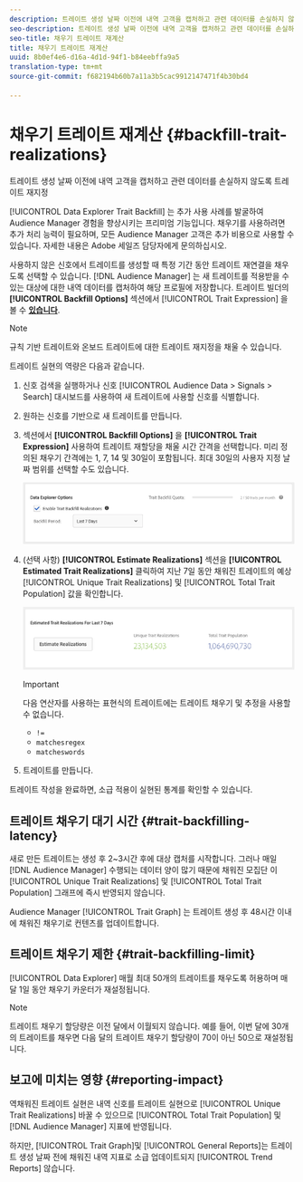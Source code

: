 ```yaml
---
description: 트레이트 생성 날짜 이전에 내역 고객을 캡처하고 관련 데이터를 손실하지 않도록 트레이트 재지정
seo-description: 트레이트 생성 날짜 이전에 내역 고객을 캡처하고 관련 데이터를 손실하지 않도록 트레이트 재지정
seo-title: 채우기 트레이트 재계산
title: 채우기 트레이트 재계산
uuid: 8b0ef4e6-d16a-4d1d-94f1-b84eebffa9a5
translation-type: tm+mt
source-git-commit: f682194b60b7a11a3b5cac9912147471f4b30bd4

---
```



# 채우기 트레이트 재계산 {#backfill-trait-realizations}

트레이트 생성 날짜 이전에 내역 고객을 캡처하고 관련 데이터를 손실하지 않도록 트레이트 재지정

[!UICONTROL Data Explorer Trait Backfill] 는 추가 사용 사례를 발굴하여 Audience Manager 경험을 향상시키는 프리미엄 기능입니다. 채우기를 사용하려면 추가 처리 능력이 필요하며, 모든 Audience Manager 고객은 추가 비용으로 사용할 수 있습니다. 자세한 내용은 Adobe 세일즈 담당자에게 문의하십시오.

사용하지 않은 신호에서 트레이트를 생성할 때 특정 기간 동안 트레이트 재연결을 채우도록 선택할 수 있습니다. [!DNL Audience Manager] 는 새 트레이트를 적용받을 수 있는 대상에 대한 내역 데이터를 캡처하여 해당 프로필에 저장합니다. 트레이트 빌더의 **[!UICONTROL Backfill Options]** 섹션에서 [!UICONTROL Trait Expression] 을 볼 수 **[있습니다](../../features/traits/about-trait-builder.md)**.

>[!NOTE]
>
>규칙 기반 트레이트와 온보드 트레이트에 대한 트레이트 재지정을 채울 수 있습니다.

트레이트 실현의 역량은 다음과 같습니다.

1. 신호 검색을 실행하거나 신호 [!UICONTROL Audience Data > Signals > Search] 대시보드를 [](../../features/data-explorer/data-explorer-signals-dashboard.md) 사용하여 새 트레이트에 사용할 신호를 식별합니다.
1. 원하는 신호를 기반으로 새 트레이트를 만듭니다.
1. 섹션에서 **[!UICONTROL Backfill Options]** 을 **[!UICONTROL Trait Expression]** 사용하여 트레이트 재할당을 채울 시간 간격을 선택합니다. 미리 정의된 채우기 간격에는 1, 7, 14 및 30일이 포함됩니다. 최대 30일의 사용자 지정 날짜 범위를 선택할 수도 있습니다.

   ![특징](assets/signals-trait-backfill.png)

1. (선택 사항) **[!UICONTROL Estimate Realizations]** 섹션을 **[!UICONTROL Estimated Trait Realizations]** 클릭하여 지난 7일 동안 채워진 트레이트의 예상 [!UICONTROL Unique Trait Realizations] 및 [!UICONTROL Total Trait Population] 값을 확인합니다.

   ![예상 특성](assets/estimate-trait-realizations.png)

   >[!IMPORTANT]
   >
   >다음 연산자를 사용하는 표현식의 트레이트에는 트레이트 채우기 및 추정을 사용할 수 없습니다.
   >    * `!=`
   >    * `matchesregex`
   >    * `matcheswords`

1. 트레이트를 만듭니다.

트레이트 작성을 완료하면, 소급 적용이 실현된 통계를 확인할 수 있습니다.

## 트레이트 채우기 대기 시간 {#trait-backfilling-latency}

새로 만든 트레이트는 생성 후 2~3시간 후에 대상 캡처를 시작합니다. 그러나 매일 [!DNL Audience Manager] 수행되는 데이터 양이 많기 때문에 채워진 모집단 이 [!UICONTROL Unique Trait Realizations] 및 [!UICONTROL Total Trait Population] 그래프에 즉시 반영되지 않습니다.

Audience Manager [!UICONTROL Trait Graph] 는 트레이트 생성 후 48시간 이내에 채워진 채우기로 컨텐츠를 업데이트합니다.

## 트레이트 채우기 제한 {#trait-backfilling-limit}

[!UICONTROL Data Explorer] 매월 최대 50개의 트레이트를 채우도록 허용하며 매달 1일 동안 채우기 카운터가 재설정됩니다.

>[!NOTE]
>
>트레이트 채우기 할당량은 이전 달에서 이월되지 않습니다. 예를 들어, 이번 달에 30개의 트레이트를 채우면 다음 달의 트레이트 채우기 할당량이 70이 아닌 50으로 재설정됩니다.

## 보고에 미치는 영향 {#reporting-impact}

역채워진 트레이트 실현은 내역 신호를 트레이트 실현으로 [!UICONTROL Unique Trait Realizations] 바꿀 수 있으므로 [!UICONTROL Total Trait Population] 및 [!DNL Audience Manager] 지표에 반영됩니다.

하지만, [!UICONTROL Trait Graph]및 [!UICONTROL General Reports]는 트레이트 생성 날짜 전에 채워진 내역 지표로 소급 업데이트되지 [!UICONTROL Trend Reports] 않습니다.